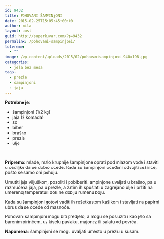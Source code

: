 ```yaml
---
id: 9432
title: POHOVANI ŠAMPINjONI
date: 2015-02-25T15:05:45+00:00
author: mila
layout: post
guid: http://superkuvar.com/?p=9432
permalink: /pohovani-sampinjoni/
totvreme:
  - ""
image: /wp-content/uploads/2015/02/pohovanisampinjoni-940x198.jpg
categories:
  - jela bez mesa
tags:
  - prezle
  - šampinjoni
  - jaja
---
```

**Potrebno je**:

  * šampinjoni (1/2 kg)
  * jaja (2 komada)
  * so
  * biber
  * brašno
  * prezle
  * ulje

![<img class="alignnone size-medium wp-image-9434" src="/wp-content/uploads/2015/02/pohovanisampinjoni-1024x768.jpg" alt="pohovanisampinjoni" width="300" height="225" />](/wp-content/uploads/2015/02/pohovanisampinjoni.jpg)

**Priprema**: mlade, malo krupnije šampinjone oprati pod mlazom vode i staviti u cediljku da se dobro ocede. Kada su šampinjoni oceđeni odvojiti šeširiće, pošto se samo oni pohuju.

Umutiti jaja viljuškom, posoliti i pobiberiti.  ampinjone uvaljati u brašno, pa u razmućena jaja, pa u prezle, a zatim ih spuštati u zagrejano ulje i pržiti na umerenoj temperaturi dok ne dobiju rumenu boju.

Kada su šampinjoni gotovi vaditi ih rešetkastom kašikom i stavljati na papirni ubrus da se ocede od masnoće.

Pohovani šampinjoni mogu biti predjelo, a mogu se poslužiti i kao jelo sa barenim pirinčem, uz kiselu pavlaku, majonez ili salatu od povrća.

**Napomena**:   šampinjoni se mogu uvaljati umesto u prezlu u susam.